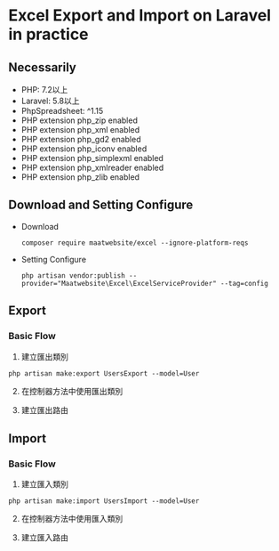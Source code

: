 # Excel Export and Import on Laravel in practice

## Necessarily
* PHP: 7.2以上
* Laravel: 5.8以上
* PhpSpreadsheet: ^1.15
* PHP extension php_zip enabled
* PHP extension php_xml enabled
* PHP extension php_gd2 enabled
* PHP extension php_iconv enabled
* PHP extension php_simplexml enabled
* PHP extension php_xmlreader enabled
* PHP extension php_zlib enabled

## Download and Setting Configure
* Download
    ```shell
    composer require maatwebsite/excel --ignore-platform-reqs
    ```

* Setting Configure
    ```shell
    php artisan vendor:publish --provider="Maatwebsite\Excel\ExcelServiceProvider" --tag=config
    ```
## Export
### Basic Flow
1. 建立匯出類別
```shell
php artisan make:export UsersExport --model=User
```

2. 在控制器方法中使用匯出類別

3. 建立匯出路由

## Import 
### Basic Flow
1. 建立匯入類別
```shell
php artisan make:import UsersImport --model=User
```

2. 在控制器方法中使用匯入類別

3. 建立匯入路由
